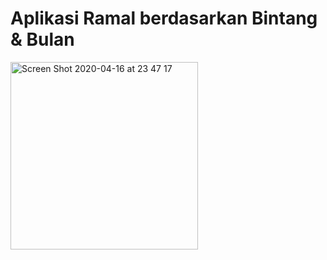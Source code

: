 # Aplikasi Ramal berdasarkan Bintang & Bulan

<img width="300" alt="Screen Shot 2020-04-16 at 23 47 17" src="https://user-images.githubusercontent.com/50833200/79483657-c03f7a00-803c-11ea-9567-7cc770374615.png">
